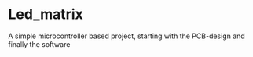 # Led_matrix
A simple microcontroller based project, starting with the PCB-design and finally the software
